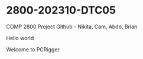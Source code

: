 # 2800-202310-DTC05
COMP 2800 Project Github - Nikita, Cam, Abdo, Brian

Hello world

Welcome to PCRigger

